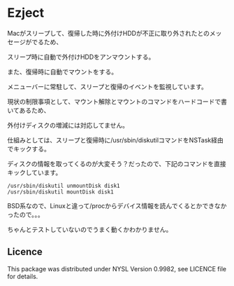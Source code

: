 Ezject
======

Macがスリープして、復帰した時に外付けHDDが不正に取り外されたとのメッセージがでるため、

スリープ時に自動で外付けHDDをアンマウントする。

また、復帰時に自動でマウントをする。

メニューバーに常駐して、スリープと復帰のイベントを監視しています。

現状の制限事項として、マウント解除とマウントのコマンドをハードコードで書いてあるため、

外付けディスクの増減には対応してません。

仕組みとしては、スリープと復帰時に/usr/sbin/diskutilコマンドをNSTask経由でキックする。

ディスクの情報を取ってくるのが大変そう？だったので、下記のコマンドを直接キックしています。

```
/usr/sbin/diskutil unmountDisk disk1
/usr/sbin/diskutil mountDisk disk1
```

BSD系なので、Linuxと違って/procからデバイス情報を読んでくるとかできなかったので。。。

ちゃんとテストしていないのでうまく動くかわかりません。

## Licence

This package was distributed under NYSL Version 0.9982, see LICENCE file for details.
